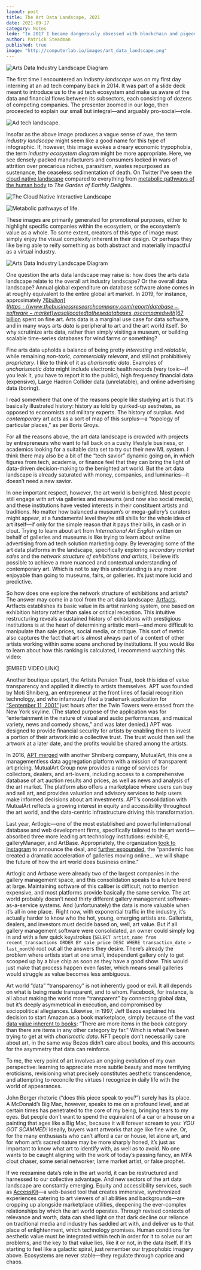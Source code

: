```yaml
---
layout: post
title: The Art Data Landscape, 2021 
date: 2021-09-17
category: Notes
lede: "In 2017 I became dangerously obsessed with blockchain and pigeons."
author: Patrick Steadman
published: true
image: "http://computerlab.io/images/art_data_landscape.png"
---
```


![Arts Data Industry Landscape Diagram](/images/art_data_landscape.png)

The first time I encountered an *industry landscape* was on my first day interning at an ad tech company back in 2014. It was part of a slide deck meant to introduce us to the ad tech ecosystem and make us aware of the data and financial flows between its subsectors, each consisting of dozens of competing companies. The presenter zoomed in our logo, then proceeded to explain our small but integral—and arguably pro-social—role.


![Ad tech landscape.](/images/ad_tech_landscape.jpg)

Insofar as the above image produces a vague sense of awe, the term *industry landscape*  might seem like a good name for this type of infographic. If, however, this image evokes a dreary economic trypophobia, the term *industry ecosystem diagram* might be more appropriate. Here, we see densely-packed manufacturers and consumers locked in wars of attrition over precarious niches, parasitism, wastes repurposed as sustenance, the ceaseless sedimentation of death. On Twitter I’ve seen the [cloud native landscape](https://landscape.cncf.io/) compared to everything from
[metabolic pathways of the human body](http://biochemical-pathways.com/#/map/1) to *The Garden of Earthly Delights*.

![The Cloud Native Interactive Landscape](/images/cloud_native_landscape.png)

![Metabolic pathways of life.](/images/metabolic_pathways_landscape.png)

These images are primarily generated for promotional purposes, either to highlight specific companies within the ecosystem, or the ecosystem’s value as a whole. To some extent, creators of this type of image must simply enjoy the visual complexity inherent in their design. Or perhaps they like being able to reify something as both abstract and materially impactful as a virtual industry.

![Arts Data Industry Landscape Diagram](/images/art_data_landscape.png)

One question the arts data landscape may raise is: how does the arts data landscape relate to the overall art industry landscape? Or the overall data landscape? Annual global expenditure on database software alone comes in at roughly equivalent to the entire global art market. In 2019, for instance, approximately [$76
billion](https://www.thebusinessresearchcompany.com/report/database-software-market) was allocated to these databases, as compared with
[$67 billion](https://www.ubs.com/global/en/our-firm/art/collecting/art-market-survey.html#artmarketreport2019)
spent on fine art. Arts data is a marginal use case for data software, and in many ways arts *data* is peripheral to art and the art world itself. So why scrutinize arts data, rather than simply visiting a museum, or building scalable time-series databases for wind farms or something?

Fine arts data upholds a balance of being pretty *interesting* and *relatable*, while remaining *non-toxic*, *commercially relevant*, and still not prohibitively *proprietary*. I like to think of it as *charismatic data*. Examples of *uncharismatic data* might include electronic health records (very toxic—if you leak it, you have to report it to the public), high frequency financial data (expensive), Large Hadron Collider data (unrelatable), and online advertising data (boring).

I read somewhere that one of the reasons people like studying art is that it’s basically illustrated history: history as told by quirked-up aesthetes, as opposed to economists and military experts. The history of surplus. And *contemporary* art acts as a sort of map of this surplus—a “topology of particular places,” as per Boris Groys.

For all the reasons above, the art data landscape is crowded with projects by entrepreneurs who want to fall back on a cushy lifestyle business, or academics looking for a suitable data set to try out their new ML system. I think there may also be a bit of the “tech savior” dynamic going on, in which figures from tech, academia, or finance feel that they can bring the light of data-driven decision-making to the benighted art world. But the art data landscape is already saturated with money, companies, and luminaries—it doesn’t need a new savior.

In one important respect, however, the art world is benighted. Most people still engage with art via galleries and museums (and now also social media), and these institutions have vested interests in their constituent artists and traditions. No matter how balanced a museum’s or mega-gallery’s curators might appear, at a fundamental level they’re still shills for the whole idea of art itself—if only for the simple reason that it pays their bills, in cash or in clout. Trying to learn about art from *International Art English* written on behalf of galleries and museums is like trying to learn about online advertising from ad tech solution marketing copy. By leveraging some of the art data platforms in the landscape, specifically exploring *secondary market sales* and the *network structure of exhibitions and artists*, I believe it’s possible to achieve a more nuanced and contextual understanding of contemporary art. Which is not to say this understanding is any more enjoyable than going to museums, fairs, or galleries. It’s just more lucid and predictive.

So how does one explore the network structure of exhibitions and artists? The answer may come in a tool from the art data landscape: [Artfacts](https://artfacts.net/). Artfacts establishes its basic value in its artist ranking system, one based on exhibition history rather than sales or critical reception. This intuitive restructuring reveals a sustained history of exhibitions with prestigious institutions is at the heart of determining artistic merit—and more difficult to manipulate than sale prices, social media, or critique. This sort of metric also captures the fact that art is almost always part of a context of other artists working within some scene anchored by institutions. If you would like to learn about how this ranking is calculated, I recommend watching this video:

[EMBED VIDEO LINK]

Another boutique upstart, the Artists Pension Trust, took this idea of value transparency and applied it directly to artists themselves. APT was founded by Moti Shniberg, an entrepreneur at the front lines of facial recognition technology, and who infamously filed a trademark application for [“September 11, 2001”](https://news.artnet.com/art-world/artist-pension-trust-rise-fall-part-one-2058236) just hours after the Twin Towers were erased from the New York skyline. (The stated purpose of the application was for “entertainment in the nature of visual and audio performances, and musical variety, news and comedy shows,” and was later denied.) APT was designed to provide financial security for artists by enabling them to invest a portion of their artwork into a collective trust. The trust would then sell the artwork at a later date, and the profits would be shared among the artists.

In 2016, [APT merged](https://www.ft.com/content/8540f19e-b87c-11e6-961e-a1acd97f622d) with another Shniberg company, MutualArt, this one a managementless data aggregation platform with a mission of transparent art pricing. MutualArt Group now provides a range of services for collectors, dealers, and art-lovers, including access to a comprehensive database of art auction results and prices, as well as news and analysis of the art market. The platform also offers a marketplace where users can buy and sell art, and provides valuation and advisory services to help users make informed decisions about art investments. APT’s consolidation with MutualArt reflects a growing interest in equity and accessibility throughout the art world, and the data-centric infrastructure driving this transformation.

Last year, Artlogic—one of the most established and powerful international database and web development firms, specifically tailored to the art world—absorbed three more leading art technology institutions: exhibit-E, galleryManager, and ArtBase. Appropriately, the organization [took to Instagram](https://www.instagram.com/p/CYo00wbsqgc/) to announce the deal, and [further expounded](https://fadmagazine.com/2022/01/11/artlogic-announces-its-merger-with-exhibit-e-gallerymanager-artbase/), the “pandemic has created a dramatic acceleration of galleries moving online… we will shape the future of how the art world does business online."

Artlogic and Artbase were already two of the largest companies in the gallery management space, and this consolidation speaks to a future trend at large. Maintaining software of this caliber is difficult, not to mention expensive, and most platforms provide basically the same service. The art world probably doesn’t need thirty different gallery management software-as-a-service systems. And (unfortunately) the data is more valuable when it’s all in one place.
​
Right now, with exponential traffic in the industry, it’s actually harder to know who the hot, young, emerging artists are. Gallerists, dealers, and investors must decide based on, well, art value. But if all gallery management software were consolidated, an owner could simply log in and with a few quick keystrokes (`SELECT artist_name from recent_transactions ORDER BY sale_price DESC WHERE transaction_date > last_month`) root out all the answers they desire. There’s already the problem where artists start at one small, independent gallery only to get scooped up by a blue chip as soon as they have a good show. This would just make that process happen even faster, which means small galleries would struggle as value becomes less ambiguous.

Art world “data” “transparency” is not inherently good or evil. It all depends on what is being made transparent, and to whom. Facebook, for instance, is all about making the world more  “transparent” by connecting global data, but it’s deeply asymmetrical in execution, and compromised by sociopolitical allegiances. Likewise, in 1997, Jeff Bezos explained his decision to start Amazon as a book marketplace, simply because of the vast [data value inherent to books](https://www.fastcompany.com/90430303/a-rediscovered-1997-video-reveals-why-jeff-bezos-chose-books-and-not-cds-to-be-amazons-first-product): “There are more items in the book category than there are items in any other category by far." Which is what I’ve been trying to get at with *charismatic data*. NFT people don’t necessarily care about art, in the same way Bezos didn’t care about books, and this accounts for the asymmetry that data can reinforce.

To me, the very point of art involves an ongoing evolution of my own perspective: learning to appreciate more subtle beauty and more terrifying eroticisms, revisioning what precisely constitutes aesthetic transcendence, and attempting to reconcile the virtues I recognize in daily life with the world of appearances.

John Berger rhetoric (“does this piece speak to you?”) surely has its place. A McDonald’s Big Mac, however, speaks to me on a profound level, and at certain times has penetrated to the core of my being, bringing tears to my eyes. But people don’t want to spend the equivalent of a car or a house on a painting that ages like a Big Mac, because it will forever scream to you: *YOU GOT SCAMMED!* Ideally, buyers want artworks that age like fine wine. Or, for the many enthusiasts who can’t afford a car or house, let alone art, and for whom art’s sacred nature may be more sharply honed, it’s just as important to know what art to identify with, as well as to avoid. No one wants to be caught aligning with the work of today’s passing fancy, an MFA clout chaser, some serial networker, lame market artist, or false prophet.

If we reexamine data’s role in the art world, it can be restructured and harnessed to our collective advantage. And new sectors of the art data landscape are constantly emerging. Equity and accessibility services, such as [AccessKit](https://accesskit.media/)—a web-based tool that creates immersive, synchronized experiences catering to art viewers of all abilities and backgrounds—are cropping up alongside marketplace utilities, deepening the ever-complex relationships by which the art world operates. Through revised contexts of relevance and worth, data can shed light on that dark decline our reliance on traditional media and industry has saddled art with, and deliver us to that place of enlightenment, which technology promises. Human conditions for aesthetic value must be integrated within tech in order for it to solve our art problems, and the key to that value lies, like it or not, in the data itself. If it’s starting to feel like a galactic spiral, just remember our trypophobic imagery above. Ecosystems are never stable—they regulate through caprice and chaos.
